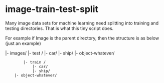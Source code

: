 # image-train-test-split
Many image data sets for machine learning need splitting into training and testing directories. That is what this tiny script does.

For example if Image is the parent directory, then the structure is as below (just an example)

|- images/
			|- test /
				|- car/
				|- ship/
        |- object-whatever/

			|- train /
				|- car/
				|- ship/
        |- object-whatever/

